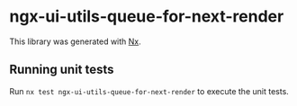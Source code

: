 # ngx-ui-utils-queue-for-next-render

This library was generated with [Nx](https://nx.dev).

## Running unit tests

Run `nx test ngx-ui-utils-queue-for-next-render` to execute the unit tests.
